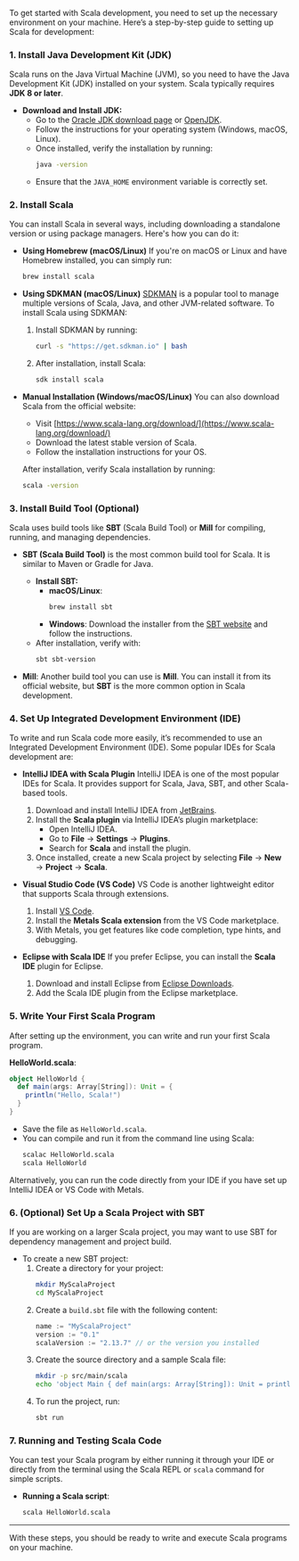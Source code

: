 To get started with Scala development, you need to set up the necessary environment on your machine. Here’s a step-by-step guide to setting up Scala for development:

### 1. **Install Java Development Kit (JDK)**
   Scala runs on the Java Virtual Machine (JVM), so you need to have the Java Development Kit (JDK) installed on your system. Scala typically requires **JDK 8 or later**.

   - **Download and Install JDK:**
     - Go to the [Oracle JDK download page](https://www.oracle.com/java/technologies/javase-jdk11-downloads.html) or [OpenJDK](https://openjdk.java.net/install/).
     - Follow the instructions for your operating system (Windows, macOS, Linux).
     - Once installed, verify the installation by running:
       ```bash
       java -version
       ```
     - Ensure that the `JAVA_HOME` environment variable is correctly set.

### 2. **Install Scala**
   You can install Scala in several ways, including downloading a standalone version or using package managers. Here's how you can do it:

   - **Using Homebrew (macOS/Linux)**
     If you're on macOS or Linux and have Homebrew installed, you can simply run:
     ```bash
     brew install scala
     ```
   
   - **Using SDKMAN (macOS/Linux)**
     [SDKMAN](https://sdkman.io/) is a popular tool to manage multiple versions of Scala, Java, and other JVM-related software. To install Scala using SDKMAN:
     1. Install SDKMAN by running:
        ```bash
        curl -s "https://get.sdkman.io" | bash
        ```
     2. After installation, install Scala:
        ```bash
        sdk install scala
        ```
   
   - **Manual Installation (Windows/macOS/Linux)**
     You can also download Scala from the official website:
     - Visit [https://www.scala-lang.org/download/](https://www.scala-lang.org/download/)
     - Download the latest stable version of Scala.
     - Follow the installation instructions for your OS.

     After installation, verify Scala installation by running:
     ```bash
     scala -version
     ```

### 3. **Install Build Tool (Optional)**
   Scala uses build tools like **SBT** (Scala Build Tool) or **Mill** for compiling, running, and managing dependencies.

   - **SBT (Scala Build Tool)** is the most common build tool for Scala. It is similar to Maven or Gradle for Java.

     - **Install SBT:**
       - **macOS/Linux**:
         ```bash
         brew install sbt
         ```
       - **Windows**:
         Download the installer from the [SBT website](https://www.scala-sbt.org/download.html) and follow the instructions.
     - After installation, verify with:
       ```bash
       sbt sbt-version
       ```

   - **Mill**: Another build tool you can use is **Mill**. You can install it from its official website, but **SBT** is the more common option in Scala development.

### 4. **Set Up Integrated Development Environment (IDE)**
   To write and run Scala code more easily, it’s recommended to use an Integrated Development Environment (IDE). Some popular IDEs for Scala development are:

   - **IntelliJ IDEA with Scala Plugin**
     IntelliJ IDEA is one of the most popular IDEs for Scala. It provides support for Scala, Java, SBT, and other Scala-based tools.
     1. Download and install IntelliJ IDEA from [JetBrains](https://www.jetbrains.com/idea/).
     2. Install the **Scala plugin** via IntelliJ IDEA’s plugin marketplace:
        - Open IntelliJ IDEA.
        - Go to **File** → **Settings** → **Plugins**.
        - Search for **Scala** and install the plugin.
     3. Once installed, create a new Scala project by selecting **File** → **New** → **Project** → **Scala**.

   - **Visual Studio Code (VS Code)**
     VS Code is another lightweight editor that supports Scala through extensions.
     1. Install [VS Code](https://code.visualstudio.com/Download).
     2. Install the **Metals Scala extension** from the VS Code marketplace.
     3. With Metals, you get features like code completion, type hints, and debugging.

   - **Eclipse with Scala IDE**
     If you prefer Eclipse, you can install the **Scala IDE** plugin for Eclipse.
     1. Download and install Eclipse from [Eclipse Downloads](https://www.eclipse.org/downloads/).
     2. Add the Scala IDE plugin from the Eclipse marketplace.

### 5. **Write Your First Scala Program**
   After setting up the environment, you can write and run your first Scala program.

   **HelloWorld.scala**:
   ```scala
   object HelloWorld {
     def main(args: Array[String]): Unit = {
       println("Hello, Scala!")
     }
   }
   ```

   - Save the file as `HelloWorld.scala`.
   - You can compile and run it from the command line using Scala:
     ```bash
     scalac HelloWorld.scala
     scala HelloWorld
     ```

   Alternatively, you can run the code directly from your IDE if you have set up IntelliJ IDEA or VS Code with Metals.

### 6. **(Optional) Set Up a Scala Project with SBT**
   If you are working on a larger Scala project, you may want to use SBT for dependency management and project build.

   - To create a new SBT project:
     1. Create a directory for your project:
        ```bash
        mkdir MyScalaProject
        cd MyScalaProject
        ```
     2. Create a `build.sbt` file with the following content:
        ```scala
        name := "MyScalaProject"
        version := "0.1"
        scalaVersion := "2.13.7" // or the version you installed
        ```
     3. Create the source directory and a sample Scala file:
        ```bash
        mkdir -p src/main/scala
        echo 'object Main { def main(args: Array[String]): Unit = println("Hello from SBT!") }' > src/main/scala/Main.scala
        ```
     4. To run the project, run:
        ```bash
        sbt run
        ```

### 7. **Running and Testing Scala Code**
   You can test your Scala program by either running it through your IDE or directly from the terminal using the Scala REPL or `scala` command for simple scripts.

   - **Running a Scala script**:
     ```bash
     scala HelloWorld.scala
     ```

---

With these steps, you should be ready to write and execute Scala programs on your machine.
